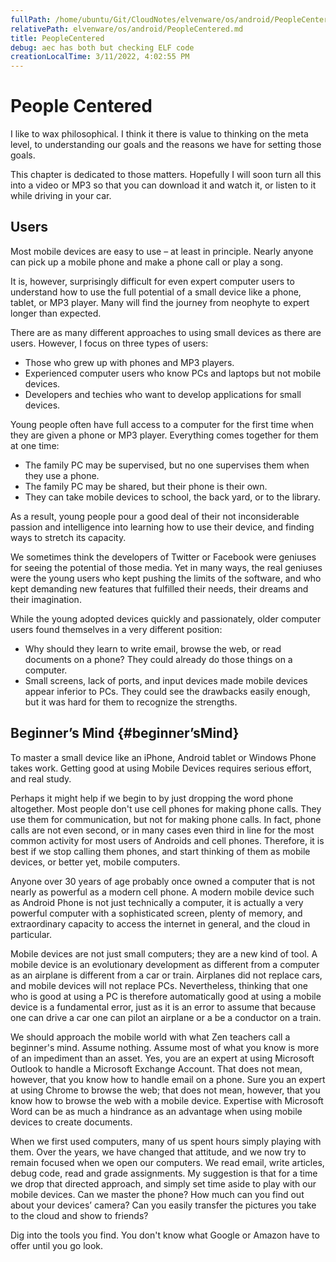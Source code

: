```yaml
---
fullPath: /home/ubuntu/Git/CloudNotes/elvenware/os/android/PeopleCentered.md
relativePath: elvenware/os/android/PeopleCentered.md
title: PeopleCentered
debug: aec has both but checking ELF code
creationLocalTime: 3/11/2022, 4:02:55 PM
---
```


<!-- toc -->
<!-- tocstop -->

People Centered
===============

I like to wax philosophical. I think it there is value to thinking on the
meta level, to understanding our goals and the reasons we have for setting
those goals. 

This chapter is dedicated to those matters. Hopefully I will soon turn all 
this into a video or MP3 so that you can download it and watch it, or listen 
to it while driving in your car.

Users
-----

Most mobile devices are easy to use – at least in principle. Nearly
anyone can pick up a mobile phone and make a phone call or play a song.

It is, however, surprisingly difficult for even expert computer users to
understand how to use the full potential of a small device like a phone,
tablet, or MP3 player. Many will find the journey from neophyte to
expert longer than expected.

There are as many different approaches to using small devices as there
are users. However, I focus on three types of users:

-   Those who grew up with phones and MP3 players.
-   Experienced computer users who know PCs and laptops but not mobile
    devices.
-   Developers and techies who want to develop applications for small
    devices.

Young people often have full access to a computer for the first time
when they are given a phone or MP3 player. Everything comes together for
them at one time:

-   The family PC may be supervised, but no one supervises them when
    they use a phone.
-   The family PC may be shared, but their phone is their own.
-   They can take mobile devices to school, the back yard, or to the
    library.

As a result, young people pour a good deal of their not inconsiderable
passion and intelligence into learning how to use their device, and
finding ways to stretch its capacity.

We sometimes think the developers of Twitter or Facebook were geniuses
for seeing the potential of those media. Yet in many ways, the real
geniuses were the young users who kept pushing the limits of the
software, and who kept demanding new features that fulfilled their
needs, their dreams and their imagination.

While the young adopted devices quickly and passionately, older computer
users found themselves in a very different position:

-   Why should they learn to write email, browse the web, or read
    documents on a phone? They could already do those things on a
    computer.
-   Small screens, lack of ports, and input devices made mobile devices
    appear inferior to PCs. They could see the drawbacks easily enough,
    but it was hard for them to recognize the strengths.

Beginner’s Mind {#beginner’sMind}
---------------

To master a small device like an iPhone, Android tablet or Windows Phone
takes work. Getting good at using Mobile Devices requires serious
effort, and real study.

Perhaps it might help if we begin to by just dropping the word phone
altogether. Most people don't use cell phones for making phone calls.
They use them for communication, but not for making phone calls. In
fact, phone calls are not even second, or in many cases even third in
line for the most common activity for most users of Androids and cell
phones. Therefore, it is best if we stop calling them phones, and start
thinking of them as mobile devices, or better yet, mobile computers.

Anyone over 30 years of age probably once owned a computer that is not
nearly as powerful as a modern cell phone. A modern mobile device such
as Android Phone is not just technically a computer, it is actually a
very powerful computer with a sophisticated screen, plenty of memory,
and extraordinary capacity to access the internet in general, and the
cloud in particular.

Mobile devices are not just small computers; they are a new kind of
tool. A mobile device is an evolutionary development as different from a
computer as an airplane is different from a car or train. Airplanes did
not replace cars, and mobile devices will not replace PCs. Nevertheless,
thinking that one who is good at using a PC is therefore automatically
good at using a mobile device is a fundamental error, just as it is an
error to assume that because one can drive a car one can pilot an
airplane or a be a conductor on a train.

We should approach the mobile world with what Zen teachers call a
beginner's mind. Assume nothing. Assume most of what you know is more of
an impediment than an asset. Yes, you are an expert at using Microsoft
Outlook to handle a Microsoft Exchange Account. That does not mean,
however, that you know how to handle email on a phone. Sure you an
expert at using Chrome to browse the web; that does not mean, however,
that you know how to browse the web with a mobile device. Expertise with
Microsoft Word can be as much a hindrance as an advantage when using
mobile devices to create documents.

When we first used computers, many of us spent hours simply playing with
them. Over the years, we have changed that attitude, and we now try to
remain focused when we open our computers. We read email, write
articles, debug code, read and grade assignments. My suggestion is that
for a time we drop that directed approach, and simply set time aside to
play with our mobile devices. Can we master the phone? How much can you
find out about your devices’ camera? Can you easily transfer the
pictures you take to the cloud and show to friends?

Dig into the tools you find. You don't know what Google or Amazon have
to offer until you go look.
